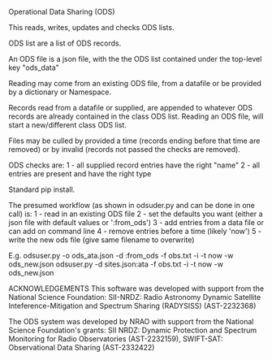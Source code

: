 Operational Data Sharing (ODS)

This reads, writes, updates and checks ODS lists.

ODS list are a list of ODS records.

An ODS file is a json file, with the the ODS list contained under the top-level key "ods_data"

Reading may come from an existing ODS file, from a datafile or be provided by a dictionary or Namespace.

Records read from a datafile or supplied, are appended to whatever ODS records are already contained in the class ODS list.
Reading an ODS file, will start a new/different class ODS list.

Files may be culled by provided a time (records ending before that time are removed) or by invalid (records not passed the checks are removed).

ODS checks are:
    1 - all supplied record entries have the right "name"
    2 - all entries are present and have the right type

Standard pip install.

The presumed workflow (as shown in odsuder.py and can be done in one call) is:
1 - read in an existing ODS file
2 - set the defaults you want (either a json file with default values or ':from_ods')
3 - add entries from a data file or can add on command line
4 - remove entries before a time (likely 'now')
5 - write the new ods file (give same filename to overwrite)

E.g.
odsuser.py -o ods_ata.json -d :from_ods -f obs.txt -i -t now -w ods_new.json
odsuser.py -d sites.json:ata -f obs.txt -i -t now -w ods_new.json

ACKNOWLEDGEMENTS
This software was developed with support from the National Science Foundation:
SII-NRDZ: Radio Astronomy Dynamic Satellite Inteference-Mitigation and Spectrum Sharing (RADYSISS) (AST-2232368)

The ODS system was developed by NRAO with support from the National Science Foundation's grants:
SII NRDZ: Dynamic Protection and Spectrum Monitoring for Radio Observatories (AST-2232159),
SWIFT-SAT: Observational Data Sharing (AST-2332422)